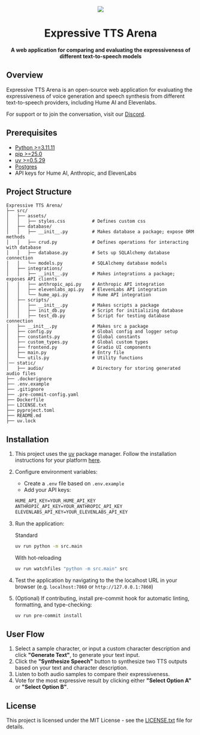 <div align="center">
    <img src="https://storage.googleapis.com/hume-public-logos/hume/hume-banner.png">
    <h1>Expressive TTS Arena</h1>
    <p>
        <strong> A web application for comparing and evaluating the expressiveness of different text-to-speech models </strong>
    </p>
</div>

## Overview

Expressive TTS Arena is an open-source web application for evaluating the expressiveness of voice generation and speech synthesis from different text-to-speech providers, including Hume AI and Elevenlabs.

For support or to join the conversation, visit our [Discord](https://discord.com/invite/humeai).

## Prerequisites

- [Python >=3.11.11](https://www.python.org/downloads/)
- [pip >=25.0](https://pypi.org/project/pip/)
- [uv >=0.5.29](https://github.com/astral-sh/uv)
- [Postgres](https://www.postgresql.org/download/)
- API keys for Hume AI, Anthropic, and ElevenLabs

## Project Structure

```
Expressive TTS Arena/
├── src/
│   ├── assets/
│   │   ├── styles.css          # Defines custom css
│   ├── database/
│   │   ├── __init__.py         # Makes database a package; expose ORM methods
│   │   ├── crud.py             # Defines operations for interacting with database
│   │   ├── database.py         # Sets up SQLAlchemy database connection
│   │   └── models.py           # SQLAlchemy database models
│   ├── integrations/
│   │   ├── __init__.py         # Makes integrations a package; exposes API clients
│   │   ├── anthropic_api.py    # Anthropic API integration
│   │   ├── elevenlabs_api.py   # ElevenLabs API integration
│   │   └── hume_api.py         # Hume API integration
│   ├── scripts/
│   │   ├── __init__.py         # Makes scripts a package
│   │   ├── init_db.py          # Script for initializing database
│   │   ├── test_db.py          # Script for testing database connection
│   ├── __init__.py             # Makes src a package
│   ├── config.py               # Global config and logger setup
│   ├── constants.py            # Global constants
│   ├── custom_types.py         # Global custom types
│   ├── frontend.py             # Gradio UI components
│   ├── main.py                 # Entry file
│   └── utils.py                # Utility functions
│── static/
│   ├── audio/                  # Directory for storing generated audio files
├── .dockerignore
├── .env.example
├── .gitignore
├── .pre-commit-config.yaml
├── Dockerfile
├── LICENSE.txt
├── pyproject.toml
├── README.md
├── uv.lock
```

## Installation

1. This project uses the [uv](https://docs.astral.sh/uv/) package manager. Follow the installation instructions for your platform [here](https://docs.astral.sh/uv/getting-started/installation/).

2. Configure environment variables:
    - Create a `.env` file based on `.env.example`
    - Add your API keys:

    ```txt
    HUME_API_KEY=YOUR_HUME_API_KEY
    ANTHROPIC_API_KEY=YOUR_ANTHROPIC_API_KEY
    ELEVENLABS_API_KEY=YOUR_ELEVENLABS_API_KEY
    ```

3. Run the application:

    Standard
    ```sh
    uv run python -m src.main
    ```

    With hot-reloading
    ```sh
    uv run watchfiles "python -m src.main" src
    ```

4. Test the application by navigating to the the localhost URL in your browser (e.g. `localhost:7860` or `http://127.0.0.1:7860`)

5. (Optional) If contributing, install pre-commit hook for automatic linting, formatting, and type-checking:
    ```sh
    uv run pre-commit install
    ```

## User Flow

1. Select a sample character, or input a custom character description and click **"Generate Text"**, to generate your text input.
2. Click the **"Synthesize Speech"** button to synthesize two TTS outputs based on your text and character description.
3. Listen to both audio samples to compare their expressiveness.
4. Vote for the most expressive result by clicking either **"Select Option A"** or **"Select Option B"**.

## License

This project is licensed under the MIT License - see the [LICENSE.txt](LICENSE.txt) file for details.
